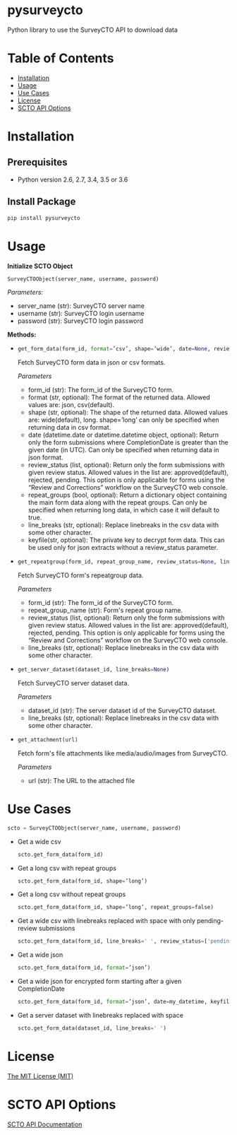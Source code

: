 # pysurveycto

Python library to use the SurveyCTO API to download data


# Table of Contents

* [Installation](#installation)
* [Usage](#usage)
* [Use Cases](#usecases)
* [License](#license)
* [SCTO API Options](#apioptions)


<a name="installation"></a>
# Installation

## Prerequisites

- Python version 2.6, 2.7, 3.4, 3.5 or 3.6

## Install Package
```bash
pip install pysurveycto
```


<a name="usage"></a>
# Usage

**Initialize SCTO Object**
```python
SurveyCTOObject(server_name, username, password)
```
*Parameters:*
- server_name (str): SurveyCTO server name
- username (str): SurveyCTO login username
- password (str): SurveyCTO login password


**Methods:**

* 
  ```python
  get_form_data(form_id, format=’csv’, shape=’wide’, date=None, review_status=None, repeat_groups=None, line_breaks=None, keyfile=False)
  ```
  Fetch SurveyCTO form data in json or csv formats.

  *Parameters*
  - form_id (str): The form_id of the SurveyCTO form.
  - format (str, optional): The format of the returned data. Allowed values are: json, csv(default).
  - shape (str, optional): The shape of the returned data. Allowed values are: wide(default), long. shape=’long’ can only be specified when returning data in csv format.
  - date (datetime.date or datetime.datetime object, optional): Return only the form submissions where CompletionDate is greater than the given date (in UTC). Can only be specified when returning data in json format.
  - review_status (list, optional): Return only the form submissions with given review status. Allowed values in the list are: approved(default), rejected, pending. This option is only applicable for forms using the “Review and Corrections” workflow on the SurveyCTO web console.
  - repeat_groups (bool, optional): Return a dictionary object containing the main form data along with the repeat groups. Can only be specified when returning long data, in which case it will default to true.
  - line_breaks (str, optional): Replace linebreaks in the csv data with some other character.
  - keyfile(str, optional): The private key to decrypt form data. This can be used only for json extracts without a review_status parameter.


*
  ```python
  get_repeatgroup(form_id, repeat_group_name, review_status=None, line_breaks=None)
  ```
  Fetch SurveyCTO form's repeatgroup data.

  *Parameters*
  - form_id (str): The form_id of the SurveyCTO form.
  - repeat_group_name (str): Form's repeat group name.
  - review_status (list, optional): Return only the form submissions with given review status. Allowed values in the list are: approved(default), rejected, pending. This option is only applicable for forms using the “Review and Corrections” workflow on the SurveyCTO web console.
  - line_breaks (str, optional): Replace linebreaks in the csv data with some other character.


*
  ```python
  get_server_dataset(dataset_id, line_breaks=None)
  ```
  Fetch SurveyCTO server dataset data.

  *Parameters*
  - dataset_id (str): The server dataset id of the SurveyCTO dataset.
  - line_breaks (str, optional): Replace linebreaks in the csv data with some other character.


*
  ```python
  get_attachment(url)
  ```
  Fetch form's file attachments like media/audio/images from SurveyCTO.

  *Parameters*
  - url (str): The URL to the attached file



<a name="usecases"></a>
# Use Cases

```python
scto = SurveyCTOObject(server_name, username, password)
```

- Get a wide csv
  ```python
  scto.get_form_data(form_id)
  ```

- Get a long csv with repeat groups
  ```python
  scto.get_form_data(form_id, shape=’long’)
  ```

- Get a long csv without repeat groups
  ```python
  scto.get_form_data(form_id, shape=’long’, repeat_groups=false)
  ```

- Get a wide csv with linebreaks replaced with space with only pending-review submissions
  ```python
  scto.get_form_data(form_id, line_breaks=' ', review_status=['pending'])
  ```

- Get a wide json
  ```python
  scto.get_form_data(form_id, format=’json’)
  ```

- Get a wide json for encrypted form starting after a given CompletionDate
  ```python
  scto.get_form_data(form_id, format=’json’, date=my_datetime, keyfile='<path to keyfile>')
  ```

- Get a server dataset with linebreaks replaced with space
  ```python
  scto.get_form_data(dataset_id, line_breaks=' ')
  ```



<a name="license"></a>
# License
[The MIT License (MIT)](LICENSE.md)


<a name="apioptions"></a>
# SCTO API Options

[SCTO API Documentation](https://support.surveycto.com/hc/en-us/articles/360033156894?flash_digest=0a6eded7694409181788cc46a7026897850d65b5&flash_digest=d76dde7c3ffc40f4a7f0ebd87596d32f3a52304f)
